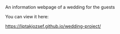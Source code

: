 An information webpage of a wedding for the guests 

You can view it here:

https://liptakjozsef.github.io/wedding-project/
